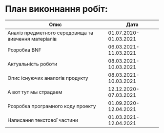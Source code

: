 # План виконнання робіт:
| Опис                                                      | Дата                          |
| -----------                                               | -----------                   |
| Аналіз предметного середовища та вивчення матеріалів      | 01.07.2020-01.03.2021         |
| Розробка BNF                                              | 06.03.2021-11.03.2021         |
| Актуальність роботи                                       | 08.03.2021-10.03.2021         |
| Опис існуючих аналогів продукту                           | 08.03.2021-10.03.2021         |
| А вот тут мы страдаем                                     | 12.12.2020-07.03.2021         |
| Розробка програмного коду проекту                         | 01.09.2020-12.04.2021         |
| Написання текстової частини                               | 01.03.2021-12.04.2021         |